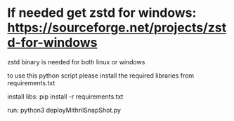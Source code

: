 # If needed get zstd for windows: https://sourceforge.net/projects/zstd-for-windows

zstd binary is needed for both linux or windows

to use this python script please install the required libraries from requirements.txt

install libs: pip install -r requirements.txt

run: python3 deployMithrilSnapShot.py
